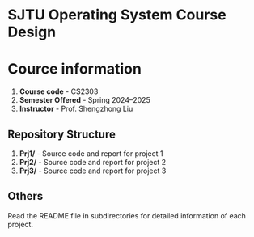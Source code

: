 # SJTU Operating System Course Design

# Cource information
1. **Course code** - CS2303
2. **Semester Offered** - Spring 2024–2025
3. **Instructor** - Prof. Shengzhong Liu
## Repository Structure
1. **Prj1/** - Source code and report for project 1
2. **Prj2/** - Source code and report for project 2
3. **Prj3/** - Source code and report for project 3

## Others
Read the README file in subdirectories for detailed information of each project.